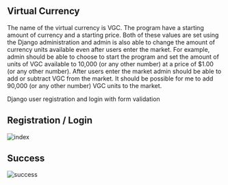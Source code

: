 Virtual Currency
------------
The name of the virtual currency is VGC. The program have a starting amount of currency and a starting price. Both of these values are set using the Django administration and admin is also able to change the amount of currency units available even after users enter the market. For example, admin should be able to choose to start the program and set the amount of units of VGC available to 10,000 (or any other number) at a price of $1.00 (or any other number). After users enter the market admin should be able to add or subtract VGC from the market. It should be possible for me to add 90,000 (or any other number) VGC units to the market. 

Django user registration and login with form validation

Registration / Login
------
![index](https://i.imgur.com/PuXZnKW.png)

Success
------
![success](https://i.imgur.com/7QYAYor.png)
